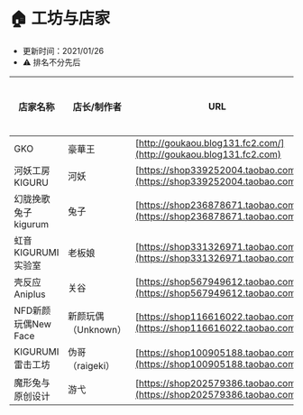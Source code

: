 # 🏠 工坊与店家

* 更新时间：2021/01/26
* ⚠️ 排名不分先后



| 店家名称           | 店长/制作者 | URL                                                                  | QQ         | 营业状态 |
| -------------- | ------ | -------------------------------------------------------------------- | ---------- | ---- |
| GKO            | 豪華王    | [http://goukaou.blog131.fc2.com/](http://goukaou.blog131.fc2.com)    | 1322698109 | true |
| 河妖工房KIGURU       | 河妖     | [https://shop339252004.taobao.com](https://shop339252004.taobao.com) | 745134998  | true |
| 幻胧挽歌 兔子kigurum | 兔子     | [https://shop236878671.taobao.com](https://shop236878671.taobao.com) | 2567908524 | true |
| 虹音KIGURUMI实验室 | 老板娘     | [https://shop331326971.taobao.com](https://shop331326971.taobao.com) | 3216202749 | true |
| 壳反应Aniplus | 关谷     | [https://shop567949612.taobao.com](https://shop567949612.taobao.com) | 895363654 | true |
| NFD新颜玩偶New Face | 新颜玩偶（Unknown）     | [https://shop116616022.taobao.com](https://shop116616022.taobao.com) | 77126188 | true |
| KIGURUMI雷击工坊 | 伪哥（raigeki）     | [https://shop100905188.taobao.com](https://shop100905188.taobao.com) | 77126188 | true |
| 魔形兔与原创设计 | 游弋     | [https://shop202579386.taobao.com](https://shop202579386.taobao.com) | 368072544 | true |


 
